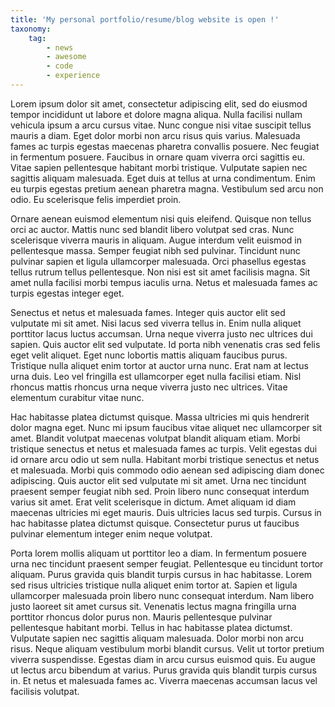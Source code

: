 ```yaml
---
title: 'My personal portfolio/resume/blog website is open !'
taxonomy:
    tag:
        - news
        - awesome
        - code
        - experience
---
```


Lorem ipsum dolor sit amet, consectetur adipiscing elit, sed do eiusmod tempor incididunt ut labore et dolore magna aliqua. Nulla facilisi nullam vehicula ipsum a arcu cursus vitae. Nunc congue nisi vitae suscipit tellus mauris a diam. Eget dolor morbi non arcu risus quis varius. Malesuada fames ac turpis egestas maecenas pharetra convallis posuere. Nec feugiat in fermentum posuere. Faucibus in ornare quam viverra orci sagittis eu. Vitae sapien pellentesque habitant morbi tristique. Vulputate sapien nec sagittis aliquam malesuada. Eget duis at tellus at urna condimentum. Enim eu turpis egestas pretium aenean pharetra magna. Vestibulum sed arcu non odio. Eu scelerisque felis imperdiet proin.

Ornare aenean euismod elementum nisi quis eleifend. Quisque non tellus orci ac auctor. Mattis nunc sed blandit libero volutpat sed cras. Nunc scelerisque viverra mauris in aliquam. Augue interdum velit euismod in pellentesque massa. Semper feugiat nibh sed pulvinar. Tincidunt nunc pulvinar sapien et ligula ullamcorper malesuada. Orci phasellus egestas tellus rutrum tellus pellentesque. Non nisi est sit amet facilisis magna. Sit amet nulla facilisi morbi tempus iaculis urna. Netus et malesuada fames ac turpis egestas integer eget.

Senectus et netus et malesuada fames. Integer quis auctor elit sed vulputate mi sit amet. Nisi lacus sed viverra tellus in. Enim nulla aliquet porttitor lacus luctus accumsan. Urna neque viverra justo nec ultrices dui sapien. Quis auctor elit sed vulputate. Id porta nibh venenatis cras sed felis eget velit aliquet. Eget nunc lobortis mattis aliquam faucibus purus. Tristique nulla aliquet enim tortor at auctor urna nunc. Erat nam at lectus urna duis. Leo vel fringilla est ullamcorper eget nulla facilisi etiam. Nisl rhoncus mattis rhoncus urna neque viverra justo nec ultrices. Vitae elementum curabitur vitae nunc.

Hac habitasse platea dictumst quisque. Massa ultricies mi quis hendrerit dolor magna eget. Nunc mi ipsum faucibus vitae aliquet nec ullamcorper sit amet. Blandit volutpat maecenas volutpat blandit aliquam etiam. Morbi tristique senectus et netus et malesuada fames ac turpis. Velit egestas dui id ornare arcu odio ut sem nulla. Habitant morbi tristique senectus et netus et malesuada. Morbi quis commodo odio aenean sed adipiscing diam donec adipiscing. Quis auctor elit sed vulputate mi sit amet. Urna nec tincidunt praesent semper feugiat nibh sed. Proin libero nunc consequat interdum varius sit amet. Erat velit scelerisque in dictum. Amet aliquam id diam maecenas ultricies mi eget mauris. Duis ultricies lacus sed turpis. Cursus in hac habitasse platea dictumst quisque. Consectetur purus ut faucibus pulvinar elementum integer enim neque volutpat.

Porta lorem mollis aliquam ut porttitor leo a diam. In fermentum posuere urna nec tincidunt praesent semper feugiat. Pellentesque eu tincidunt tortor aliquam. Purus gravida quis blandit turpis cursus in hac habitasse. Lorem sed risus ultricies tristique nulla aliquet enim tortor at. Sapien et ligula ullamcorper malesuada proin libero nunc consequat interdum. Nam libero justo laoreet sit amet cursus sit. Venenatis lectus magna fringilla urna porttitor rhoncus dolor purus non. Mauris pellentesque pulvinar pellentesque habitant morbi. Tellus in hac habitasse platea dictumst. Vulputate sapien nec sagittis aliquam malesuada. Dolor morbi non arcu risus. Neque aliquam vestibulum morbi blandit cursus. Velit ut tortor pretium viverra suspendisse. Egestas diam in arcu cursus euismod quis. Eu augue ut lectus arcu bibendum at varius. Purus gravida quis blandit turpis cursus in. Et netus et malesuada fames ac. Viverra maecenas accumsan lacus vel facilisis volutpat.